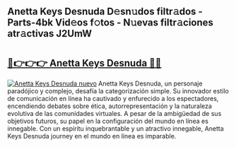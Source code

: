 ## Anetta Keys Desnuda D𝚎sn𝚞dos filtr𝚊dos - Parts-4bk Vid𝚎os f𝚘tos - N𝚞evas filtr𝚊ciones atr𝚊ctivas J2UmW

# <h2><a href="http://mb5ld8h.tromn.icu/?c=Anetta+Keys+Desnuda">🔗👉👉👉 Anetta Keys Desnuda 🔗🔗</a></h2>

[![Anetta Keys Desnuda nuevo](https://i.imgur.com/pEAQMta.gif)](http://mb5ld8h.tromn.icu/?c=Anetta+Keys+Desnuda)
Anetta Keys Desnuda, un personaje paradójico y complejo, desafía la categorización simple. Su innovador estilo de comunicación en línea ha cautivado y enfurecido a los espectadores, encendiendo debates sobre ética, autorrepresentación y la naturaleza evolutiva de las comunidades virtuales. A pesar de la ambigüedad de sus objetivos futuros, su papel en la configuración del mundo en línea es innegable. Con un espíritu inquebrantable y un atractivo innegable, Anetta Keys Desnuda journey en el mundo en línea es imparable.
